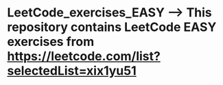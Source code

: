 # LeetCode_exercises_EASY --> This repository contains LeetCode EASY exercises from https://leetcode.com/list?selectedList=xix1yu51

